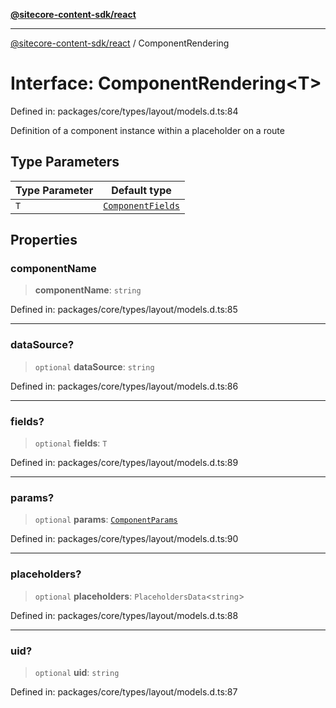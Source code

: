 [**@sitecore-content-sdk/react**](../README.md)

***

[@sitecore-content-sdk/react](../README.md) / ComponentRendering

# Interface: ComponentRendering\<T\>

Defined in: packages/core/types/layout/models.d.ts:84

Definition of a component instance within a placeholder on a route

## Type Parameters

| Type Parameter | Default type |
| ------ | ------ |
| `T` | [`ComponentFields`](ComponentFields.md) |

## Properties

### componentName

> **componentName**: `string`

Defined in: packages/core/types/layout/models.d.ts:85

***

### dataSource?

> `optional` **dataSource**: `string`

Defined in: packages/core/types/layout/models.d.ts:86

***

### fields?

> `optional` **fields**: `T`

Defined in: packages/core/types/layout/models.d.ts:89

***

### params?

> `optional` **params**: [`ComponentParams`](ComponentParams.md)

Defined in: packages/core/types/layout/models.d.ts:90

***

### placeholders?

> `optional` **placeholders**: `PlaceholdersData`\<`string`\>

Defined in: packages/core/types/layout/models.d.ts:88

***

### uid?

> `optional` **uid**: `string`

Defined in: packages/core/types/layout/models.d.ts:87
